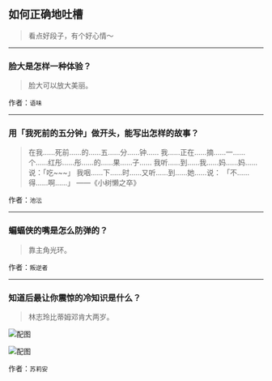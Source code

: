## 如何正确地吐槽

> 看点好段子，有个好心情～


 
---

### 脸大是怎样一种体验？

> 脸大可以放大美丽。


作者：`语味`

---

### 用「我死前的五分钟」做开头，能写出怎样的故事？

> 在我……死前……的……五……分……钟……
> 我……正在……摘……一……个……红彤……彤……的……果……子……
> 我听……到……我……妈……妈……说：「吃~~~」
> 我咽……下……时……又听……到……她……说：
> 「不……得……啊……」
> ——《小树懒之卒》


作者：`池沄`

---

### 蝙蝠侠的嘴是怎么防弹的？

> 靠主角光环。


作者：`叛逆者`

---

### 知道后最让你震惊的冷知识是什么？

> 林志玲比蒂姆邓肯大两岁。



![配图](http://pic4.zhimg.com/70/56e9268e8eecf045cb62feb37f73ca47_b.jpg)



![配图](http://pic3.zhimg.com/70/7faf56b324684566a52c99d266e30cde_b.jpg)


作者：`苏莉安`